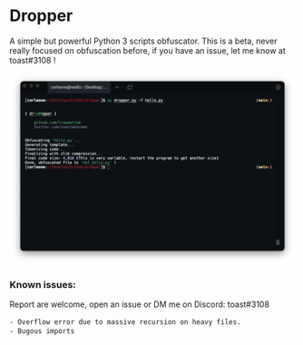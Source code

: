 # Dropper
A simple but powerful Python 3 scripts obfuscator.
This is a beta, never really focused on obfuscation before,
if you have an issue, let me know at toast#3108 !

![](./cute.png)

### Known issues:

Report are welcome, open an issue or DM me on Discord: toast#3108

    - Overflow error due to massive recursion on heavy files.
    - Bugous imports
